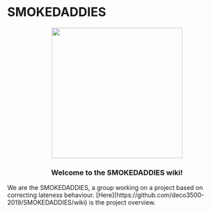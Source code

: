 # SMOKEDADDIES
<p align="center">
 <img src="https://user-images.githubusercontent.com/54055843/67628708-06015e00-f8b6-11e9-86a5-c91d6be39fb8.png"  height="300" width="300" text-align="center">
 <h3 align="center">Welcome to the SMOKEDADDIES wiki!</h3>
</p>
We are the SMOKEDADDIES, a group working on a project based on correcting lateness behaviour. [Here](https://github.com/deco3500-2019/SMOKEDADDIES/wiki) is the project overview.
